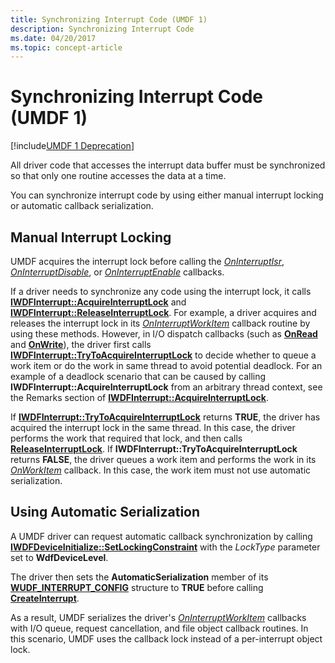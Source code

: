 ```yaml
---
title: Synchronizing Interrupt Code (UMDF 1)
description: Synchronizing Interrupt Code
ms.date: 04/20/2017
ms.topic: concept-article
---
```


# Synchronizing Interrupt Code (UMDF 1)


[!include[UMDF 1 Deprecation](../includes/umdf-1-deprecation.md)]

All driver code that accesses the interrupt data buffer must be synchronized so that only one routine accesses the data at a time.

You can synchronize interrupt code by using either manual interrupt locking or automatic callback serialization.

## Manual Interrupt Locking


UMDF acquires the interrupt lock before calling the [*OnInterruptIsr*](/windows-hardware/drivers/ddi/wudfinterrupt/nc-wudfinterrupt-wudf_interrupt_isr), [*OnInterruptDisable*](/windows-hardware/drivers/ddi/wudfinterrupt/nc-wudfinterrupt-wudf_interrupt_disable), or [*OnInterruptEnable*](/windows-hardware/drivers/ddi/wudfinterrupt/nc-wudfinterrupt-wudf_interrupt_enable) callbacks.

If a driver needs to synchronize any code using the interrupt lock, it calls [**IWDFInterrupt::AcquireInterruptLock**](/windows-hardware/drivers/ddi/wudfddi/nf-wudfddi-iwdfinterrupt-acquireinterruptlock) and [**IWDFInterrupt::ReleaseInterruptLock**](/windows-hardware/drivers/ddi/wudfddi/nf-wudfddi-iwdfinterrupt-releaseinterruptlock). For example, a driver acquires and releases the interrupt lock in its [*OnInterruptWorkItem*](/windows-hardware/drivers/ddi/wudfinterrupt/nc-wudfinterrupt-wudf_interrupt_workitem) callback routine by using these methods. However, in I/O dispatch callbacks (such as [**OnRead**](/windows-hardware/drivers/ddi/wudfddi/nf-wudfddi-iqueuecallbackread-onread) and [**OnWrite**](/windows-hardware/drivers/ddi/wudfddi/nf-wudfddi-iqueuecallbackwrite-onwrite)), the driver first calls [**IWDFInterrupt::TryToAcquireInterruptLock**](/windows-hardware/drivers/ddi/wudfddi/nf-wudfddi-iwdfinterrupt-trytoacquireinterruptlock) to decide whether to queue a work item or do the work in same thread to avoid potential deadlock. For an example of a deadlock scenario that can be caused by calling **IWDFInterrupt::AcquireInterruptLock** from an arbitrary thread context, see the Remarks section of [**IWDFInterrupt::AcquireInterruptLock**](/windows-hardware/drivers/ddi/wudfddi/nf-wudfddi-iwdfinterrupt-acquireinterruptlock).

If [**IWDFInterrupt::TryToAcquireInterruptLock**](/windows-hardware/drivers/ddi/wudfddi/nf-wudfddi-iwdfinterrupt-trytoacquireinterruptlock) returns **TRUE**, the driver has acquired the interrupt lock in the same thread. In this case, the driver performs the work that required that lock, and then calls [**ReleaseInterruptLock**](/windows-hardware/drivers/ddi/wudfddi/nf-wudfddi-iwdfinterrupt-releaseinterruptlock). If **IWDFInterrupt::TryToAcquireInterruptLock** returns **FALSE**, the driver queues a work item and performs the work in its [*OnWorkItem*](/windows-hardware/drivers/ddi/wudfworkitem/nc-wudfworkitem-wudf_workitem_function) callback. In this case, the work item must not use automatic serialization.

## Using Automatic Serialization


A UMDF driver can request automatic callback synchronization by calling [**IWDFDeviceInitialize::SetLockingConstraint**](/windows-hardware/drivers/ddi/wudfddi/nf-wudfddi-iwdfdeviceinitialize-setlockingconstraint) with the *LockType* parameter set to **WdfDeviceLevel**.

The driver then sets the **AutomaticSerialization** member of its [**WUDF\_INTERRUPT\_CONFIG**](/windows-hardware/drivers/ddi/wudfinterrupt/ns-wudfinterrupt-_wudf_interrupt_config) structure to **TRUE** before calling [**CreateInterrupt**](/windows-hardware/drivers/ddi/wudfddi/nf-wudfddi-iwdfdevice3-createinterrupt).

As a result, UMDF serializes the driver's [*OnInterruptWorkItem*](/windows-hardware/drivers/ddi/wudfinterrupt/nc-wudfinterrupt-wudf_interrupt_workitem) callbacks with I/O queue, request cancellation, and file object callback routines. In this scenario, UMDF uses the callback lock instead of a per-interrupt object lock.

 

